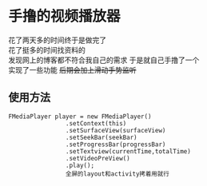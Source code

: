 手撸的视频播放器<br>
======
花了两天多的时间终于是做完了<br>
花了挺多的时间找资料的 <br>
发现网上的博客都不符合我自己的需求 于是就自己手撸了一个<br>
实现了一些功能 ~~后期会加上滑动手势监听~~<br>


使用方法<br>
-------
```
FMediaPlayer player = new FMediaPlayer()
                .setContext(this)
                .setSurfaceView(surfaceView)
                .setSeekBar(seekBar)
                .setProgressBar(progressBar)
                .setTextview(currentTime,totalTime)
                .setVideoPreView()
                .play();
                全屏的layout和activity拷着用就行
```
